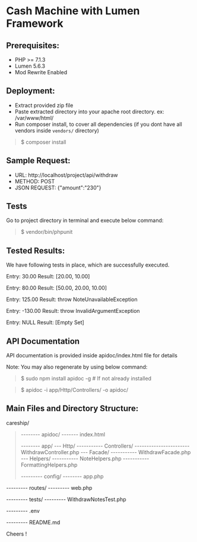 # Cash Machine with Lumen Framework

## Prerequisites:
- PHP >= 7.1.3
- Lumen 5.6.3
- Mod Rewrite Enabled


## Deployment:
- Extract provided zip file
- Paste extracted directory into your apache root directory. ex: /var/www/html/
- Run composer install, to cover all dependencies (if you dont have all vendors inside `vendors/` directory)

> $ composer install 


## Sample Request:
- URL: http://localhost/project/api/withdraw
- METHOD: POST
- JSON REQUEST: {"amount":"230"}


## Tests
Go to project directory in terminal and execute below command:

> $ vendor/bin/phpunit


## Tested Results:
We have following tests in place, which are successfully executed.

Entry: 30.00
Result: [20.00, 10.00]

Entry: 80.00
Result: [50.00, 20.00, 10.00]

Entry: 125.00
Result: throw NoteUnavailableException

Entry: -130.00
Result: throw InvalidArgumentException

Entry: NULL
Result: [Empty Set]


## API Documentation
API documentation is provided inside apidoc/index.html file for details

Note: You may also regenerate by using below command:

> $ sudo npm install apidoc -g   # If not already installed

> $ apidoc -i app/Http/Controllers/ -o apidoc/


## Main Files and Directory Structure:

careship/

>-------- apidoc/
>	------- index.html
>
>-------- app/
>	--- Http/
>	----------- Controllers/
>	----------------------- WithdrawController.php
>	--- Facade/
>	----------- WithdrawFacade.php
>	--- Helpers/
>	----------- NoteHelpers.php
>	----------- FormattingHelpers.php
>
>--------- config/
	-------- app.php

--------- routes/
	--------- web.php

--------- tests/
	--------- WithdrawNotesTest.php

--------- .env

--------- README.md

Cheers !
